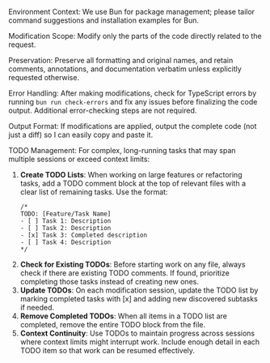 Environment Context: We use Bun for package management; please tailor command suggestions and installation examples for Bun.

Modification Scope: Modify only the parts of the code directly related to the request.

Preservation: Preserve all formatting and original names, and retain comments, annotations, and documentation verbatim unless explicitly requested otherwise.

Error Handling: After making modifications, check for TypeScript errors by running `bun run check-errors` and fix any issues before finalizing the code output. Additional error-checking steps are not required.

Output Format: If modifications are applied, output the complete code (not just a diff) so I can easily copy and paste it.

TODO Management: For complex, long-running tasks that may span multiple sessions or exceed context limits:
1. **Create TODO Lists**: When working on large features or refactoring tasks, add a TODO comment block at the top of relevant files with a clear list of remaining tasks. Use the format:
   ```
   /*
   TODO: [Feature/Task Name]
   - [ ] Task 1: Description
   - [ ] Task 2: Description
   - [x] Task 3: Completed description
   - [ ] Task 4: Description
   */
   ```
2. **Check for Existing TODOs**: Before starting work on any file, always check if there are existing TODO comments. If found, prioritize completing those tasks instead of creating new ones.
3. **Update TODOs**: On each modification session, update the TODO list by marking completed tasks with [x] and adding new discovered subtasks if needed.
4. **Remove Completed TODOs**: When all items in a TODO list are completed, remove the entire TODO block from the file.
5. **Context Continuity**: Use TODOs to maintain progress across sessions where context limits might interrupt work. Include enough detail in each TODO item so that work can be resumed effectively.
